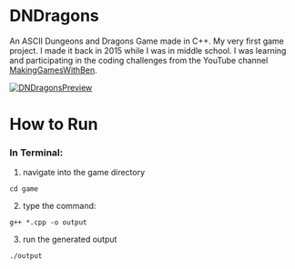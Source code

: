 # DNDragons
An ASCII Dungeons and Dragons Game made in C++. My very first game project. I made it back in 2015 while I was in middle school. I was learning and participating in the coding challenges from the YouTube channel [MakingGamesWithBen](https://www.youtube.com/user/makinggameswithben).

[![DNDragonsPreview](https://user-images.githubusercontent.com/60367213/94374218-5093e780-00d0-11eb-9dc8-26513c59ecc1.png)]()

# How to Run

### In Terminal:
1) navigate into the game directory
```
cd game
```
2) type the command:
```
g++ *.cpp -o output
```
3) run the generated output
```
./output
```
